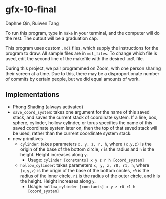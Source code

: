 # gfx-10-final

Daphne Qin, Ruiwen Tang

To run this program, type in `make` in your terminal, and the computer will do the rest. The output will be a graduation cap.

This program uses custom `.mdl` files, which supply the instructions for the program to draw. All sample files are in `mdl_files`. To change which file is used, edit the second line of the makefile with the desired `.mdl` file.



During this project, we pair programmed on Zoom, with one person sharing their screen at a time. Due to this, there may be a disproportionate number of commits by certain people, but we did equal amounts of work.

## Implementations
- Phong Shading (always activated)
- `save_coord_system`: takes one argument for the name of this saved stack, and saves the current stack of coordinate system. If a line, box, sphere, cylinder, hollow cylinder, or torus specifies the name of this saved coordinate system later on, then the top of that saved stack will be used, rather than the current coordinate system stack.
- new primitives
  - `cylinder`: takes parameters `x, y, z, r, h`, where `(x,y,z)` is the origin of the base of the bottom circle, `r` is the radius and `h` is the height. Height increases along `y`.
    - Usage: `cylinder [constants] x y z r h [coord_system]`
  - `hollow_cylinder`: takes parameters `x, y, z, r0, r1, h`, where `(x,y,z)` is the origin of the base of the bottom circles, `r0` is the radius of the inner circle, `r1` is the radius of the outer circle, and `h` is the height. Height increases along `y`.
    - Usage: `hollow_cylinder [constants] x y z r0 r1 h [coord_system]`

